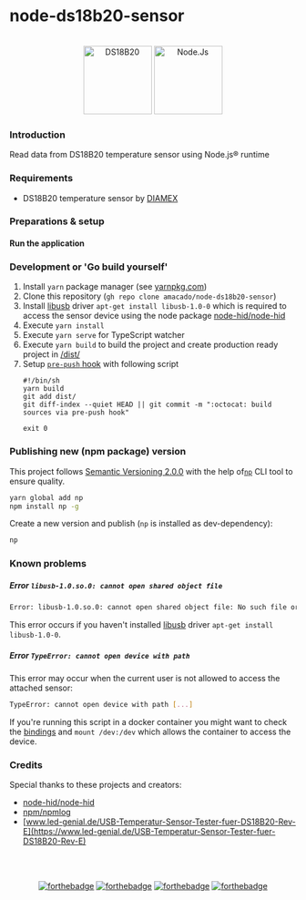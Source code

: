 # node-ds18b20-sensor

<br />
<div align="center">
    <img src="https://raw.githubusercontent.com/amacado/node-ds18b20-sensor/main/docs/images/ds18b20-logo.png" alt="DS18B20" height="120" />
    <img src="https://raw.githubusercontent.com/amacado/node-ds18b20-sensor/main/docs/images/nodejs-logo.png" alt="Node.Js" height="120" />
</div>

### Introduction

Read data from DS18B20 temperature sensor using Node.js® runtime

### Requirements

* DS18B20 temperature sensor by [DIAMEX](https://www.diamex.de/dxshop/USB-Temperatur-Sensor-Tester-fuer-DS18B20-Rev-C)

### Preparations & setup

#### Run the application

### Development or 'Go build yourself'
1. Install `yarn` package manager (see [yarnpkg.com](https://classic.yarnpkg.com/en/))
2. Clone this repository (`gh repo clone amacado/node-ds18b20-sensor`)
3. Install [libusb](https://libusb.info/) driver `apt-get install libusb-1.0-0` which is required to access the sensor device using the node package [node-hid/node-hid](https://github.com/node-hid/node-hid)
4. Execute `yarn install`
5. Execute `yarn serve` for TypeScript watcher
6. Execute `yarn build` to build the project and create production ready project in [/dist/](/dist/)
7. Setup [`pre-push` hook](https://www.atlassian.com/git/tutorials/git-hooks) with following script
   ```shell
   #!/bin/sh
   yarn build
   git add dist/
   git diff-index --quiet HEAD || git commit -m ":octocat: build sources via pre-push hook"
   
   exit 0
   ```

### Publishing new (npm package) version
This project follows [Semantic Versioning 2.0.0](https://semver.org/) with the help of[`np`](https://www.npmjs.com/package/np) CLI tool
to ensure quality.
```bash
yarn global add np
npm install np -g
```

Create a new version and publish (`np` is installed as dev-dependency):
```bash
np
```

### Known problems
##### Error `libusb-1.0.so.0: cannot open shared object file`

```bash
Error: libusb-1.0.so.0: cannot open shared object file: No such file or directory
```

This error occurs if you haven't installed [libusb](https://libusb.info/) driver `apt-get install libusb-1.0-0`.


##### Error `TypeError: cannot open device with path`

This error may occur when the current user is not allowed to access the attached sensor:

```bash
TypeError: cannot open device with path [...]
```

If you're running this script in a docker container you might want to check the [bindings](https://forums.balena.io/t/docker-container-cannot-access-dynamically-plugged-usb-devices/4277) and
`mount /dev:/dev` which allows the container to access the device.


### Credits

Special thanks to these projects and creators:

* [node-hid/node-hid](https://github.com/node-hid/node-hid)
* [npm/npmlog](https://github.com/npm/npmlog)
* [www.led-genial.de/USB-Temperatur-Sensor-Tester-fuer-DS18B20-Rev-E](https://www.led-genial.de/USB-Temperatur-Sensor-Tester-fuer-DS18B20-Rev-E)

<br /><br />
<div align="center">

[![forthebadge](https://forthebadge.com/images/badges/built-with-love.svg)](https://forthebadge.com)
[![forthebadge](https://forthebadge.com/images/badges/uses-badges.svg)](https://forthebadge.com)
[![forthebadge](https://forthebadge.com/images/badges/open-source.svg)](https://forthebadge.com)
[![forthebadge](https://forthebadge.com/images/badges/powered-by-black-magic.svg)](https://forthebadge.com)

</div>
